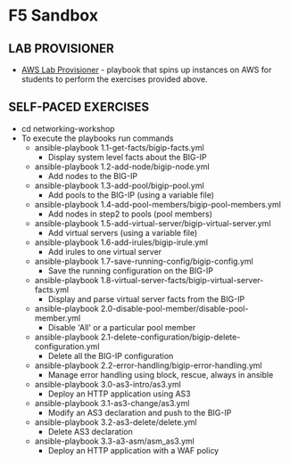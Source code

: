 # F5 Sandbox

## LAB PROVISIONER
 - [AWS Lab Provisioner](provisioner) - playbook that spins up instances on AWS for students to perform the exercises provided above.

## SELF-PACED EXERCISES
 - cd networking-workshop
 - To execute the playbooks run commands
   - ansible-playbook 1.1-get-facts/bigip-facts.yml
     - Display system level facts about the BIG-IP
   - ansible-playbook 1.2-add-node/bigip-node.yml
     - Add nodes to the BIG-IP
   - ansible-playbook 1.3-add-pool/bigip-pool.yml
     - Add pools to the BIG-IP (using a variable file)
   - ansible-playbook 1.4-add-pool-members/bigip-pool-members.yml
     - Add nodes in step2 to pools (pool members)
   - ansible-playbook 1.5-add-virtual-server/bigip-virtual-server.yml
     - Add virtual servers (using a variable file)
   - ansible-playbook 1.6-add-irules/bigip-irule.yml
     - Add irules to one virtual server
   - ansible-playbook 1.7-save-running-config/bigip-config.yml
     - Save the running configuration on the BIG-IP
   - ansible-playbook 1.8-virtual-server-facts/bigip-virtual-server-facts.yml
     - Display and parse virtual server facts from the BIG-IP
   - ansible-playbook 2.0-disable-pool-member/disable-pool-member.yml
     - Disable 'All' or a particular pool member
   - ansible-playbook 2.1-delete-configuration/bigip-delete-configuration.yml
     - Delete all the BIG-IP configuration
   - ansible-playbook 2.2-error-handling/bigip-error-handling.yml
     - Manage error handling using block, rescue, always in ansible
   - ansible-playbook 3.0-as3-intro/as3.yml
     - Deploy an HTTP application using AS3
   -  ansible-playbook 3.1-as3-change/as3.yml
      - Modify an AS3 declaration and push to the BIG-IP
   - ansible-playbook 3.2-as3-delete/delete.yml
     - Delete AS3 declaration
   - ansible-playbook 3.3-a3-asm/asm_as3.yml
     - Deploy an HTTP application with a WAF policy
